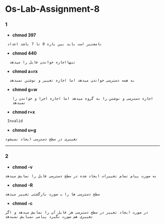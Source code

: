 # Os-Lab-Assignment-8

### 1
- **chmod 397**

 ```shell
  نامعتبر است باید بین بازه 0 تا 7 باشد اعداد 
```
- **chmod 440**
 ```shell
   تنهااجازه خواندن فایل را میدهد  
 ```
- **chmod a=rx**
 ```shell
   به همه دسترسی خواندن میدهد اما اجازه تغییر و نوشتن نمیدهد
```
- **chmod g=w**
   ```shell
  اجازه دسترسی و نوشتن را به گروه میدهد اما اجازه اجرا و خواندن را نمیدهد
  ```
- **chmod r+x**
 ```shell
  Invalid
   ```
   
 - **chmod u+g**
  ```shell
تغییری در سطح دسترسی ایجاد نمیشود
   ```
___________________________________________________________________________________________________________________________________________________________________________
 
### 2
- **chmod -v**
```shell
به صورت پیام تمام تغییرات ایجاد شده در سطح دسترسی فایل را نمایش میدهد
```
- **chmod -R**
```shell
سطح دسترسی ها را ب صورت بازگشتی تغییر میدهد
```
- **chmod -c**
 ```shell
در صورت ایجاد تغییر در سطح دسترسی هر فایل آن را نمایش میدهد و اگر تغییری هم صورت نگیرد پیامی نمیایش نمیدهد
```

